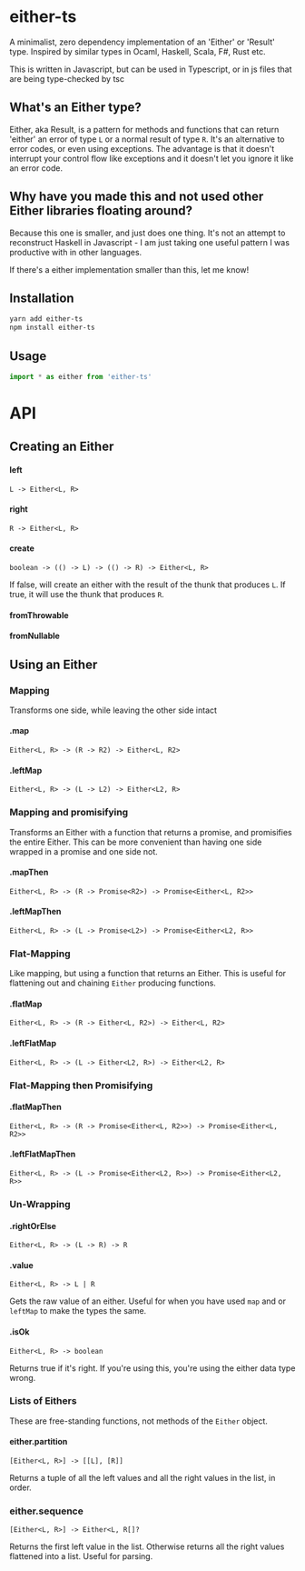# either-ts

A minimalist, zero dependency implementation of an 'Either' or 'Result' type. Inspired by similar types in Ocaml, Haskell, Scala, F#, Rust etc.

This is written in Javascript, but can be used in Typescript, or in js files that are being type-checked by tsc

## What's an Either type?

Either, aka Result, is a pattern for methods and functions that can return 'either' an error of type `L` or a normal result of type `R`. It's an alternative to error codes, or even using exceptions. The advantage is that it doesn't interrupt your control flow like exceptions and it doesn't let you ignore it like an error code.

## Why have you made this and not used other Either libraries floating around?

Because this one is smaller, and just does one thing. It's not an attempt to reconstruct Haskell in Javascript - I am just taking one useful pattern I was productive with in other languages.

If there's a either implementation smaller than this, let me know!

## Installation 
```sh
yarn add either-ts
npm install either-ts
```

## Usage
```ts
import * as either from 'either-ts'

```

# API

## Creating an Either

#### left
`L -> Either<L, R>`

#### right
`R -> Either<L, R>`

#### create
`boolean -> (() -> L) -> (() -> R) -> Either<L, R>`

If false, will create an either with the result of the thunk that produces `L`. If true, it will use the thunk that produces `R`.

#### fromThrowable


#### fromNullable


## Using an Either


### Mapping

Transforms one side, while leaving the other side intact

#### .map
`Either<L, R> -> (R -> R2) -> Either<L, R2>`

#### .leftMap
`Either<L, R> -> (L -> L2) -> Either<L2, R>`

### Mapping and promisifying

Transforms an Either with a function that returns a promise, and promisifies the entire Either. This can be more convenient than having one side wrapped in a promise and one side not.

#### .mapThen
`Either<L, R> -> (R -> Promise<R2>) -> Promise<Either<L, R2>>`

#### .leftMapThen
`Either<L, R> -> (L -> Promise<L2>) -> Promise<Either<L2, R>>`

### Flat-Mapping

Like mapping, but using a function that returns an Either. This is useful for flattening out and chaining `Either` producing functions.

#### .flatMap
`Either<L, R> -> (R -> Either<L, R2>) -> Either<L, R2>`

#### .leftFlatMap
`Either<L, R> -> (L -> Either<L2, R>) -> Either<L2, R>`

### Flat-Mapping then Promisifying

#### .flatMapThen
`Either<L, R> -> (R -> Promise<Either<L, R2>>) -> Promise<Either<L, R2>>`

#### .leftFlatMapThen
`Either<L, R> -> (L -> Promise<Either<L2, R>>) -> Promise<Either<L2, R>>`

### Un-Wrapping

#### .rightOrElse
`Either<L, R> -> (L -> R) -> R`

#### .value
`Either<L, R> -> L | R`

Gets the raw value of an either. Useful for when you have used `map` and or `leftMap` to make the types the same.

#### .isOk
`Either<L, R> -> boolean`

Returns true if it's right. If you're using this, you're using the either data type wrong.

### Lists of Eithers

These are free-standing functions, not methods of the `Either` object.

#### either.partition
`[Either<L, R>] -> [[L], [R]]`

Returns a tuple of all the left values and all the right values in the list, in order.

### either.sequence
`[Either<L, R>] -> Either<L, R[]?`

Returns the first left value in the list. Otherwise returns all the right values flattened into a list. Useful for parsing.